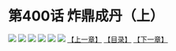 # 第400话 炸鼎成丹（上）
![](https://mhpic.xiaomingtaiji.net/comic/D/斗破苍穹拆分版/400话/1.jpg-zymk.middle.webp)
![](https://mhpic.xiaomingtaiji.net/comic/D/斗破苍穹拆分版/400话/2.jpg-zymk.middle.webp)
![](https://mhpic.xiaomingtaiji.net/comic/D/斗破苍穹拆分版/400话/3.jpg-zymk.middle.webp)
![](https://mhpic.xiaomingtaiji.net/comic/D/斗破苍穹拆分版/400话/4.jpg-zymk.middle.webp)
![](https://mhpic.xiaomingtaiji.net/comic/D/斗破苍穹拆分版/400话/5.jpg-zymk.middle.webp)
![](https://mhpic.xiaomingtaiji.net/comic/D/斗破苍穹拆分版/400话/6.jpg-zymk.middle.webp)
[【上一章】](./399.md)
[【目录】](./READMD.md)
[【下一章】](./401.md)
